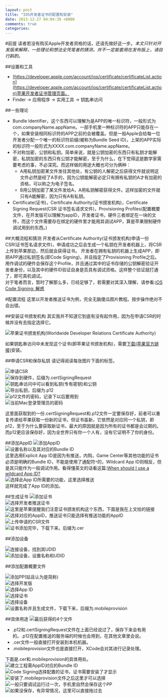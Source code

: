 ```yaml
---
layout: post
title: "IOS开发者证书的配置和安装"
date: 2013-12-27 04:04:39 +0800
comments: true
categories: 
---
```

#前提
读者若没有购买Apple开发者资格的话，还请先做好这一步。*本文只针对开发版来解释，一些理论和想法全凭笔者的猜测，并不一定能套用在发布版上，请自行斟酌。*

##设置和工具
* [https://developer.apple.com/account/ios/certificate/certificateList.action](https://developer.apple.com/account/ios/certificate/certificateList.action)苹果开发者证书管理页面。
* Finder -> 应用程序 -> 实用工具 -> 钥匙串访问
 
##一些理论
* Bundle Identifier，这个东西可以理解为是APP的唯一标识符，一般形式为com.companyName.appName。一部手机里一种标识符的APP只能存在一个，如果安装相同标识符的APP之前的会被覆盖。但是一般Apple会给每一位开发者分配一个唯一的标识符前缀(被称为Bundle Seed ID)，上架的APP实际的标识符一般形式为XXXX.com.companyName.appName。
* 不对称加密，公钥和私钥。简单来说，就是公钥加密的东西只有私钥才能解密，私钥加密的东西只有公钥才能解密，至于为什么，在下觉得这是数学家需要考虑的事，不必深究。而这样做的用途大概也可分为俩种：
	* A用私钥加密某文件发往其他处，有公钥的人解密之后获得文件就说明这文件必然是经了A手的，因为公钥能解密必定只有拥有私钥的A才有加密的资格，可以称之为电子签名。
	* B用公钥加密了某文件发给A，A用私钥解密获得文件。这样加密的文件就只有A能解密，因为只有A有私钥。
* Certificate(证书)，Certificate Authority(证书颁发机构)，Certificate Signing Request(CSR 证书签名请求文件)，Provisioning Profiles(配置概要文件，在开发版可以理解为appID，开发者证书，硬件三者绑定在一块的文件，而这个文件需要存在绑定的硬件里才能用其调试APP，算是苹果限制硬件调试用到的东西。)

##大概流程和猜测
开发者从Certificate Authority(证书颁发机构)申请一份CSR(证书签名请求文件)，申请成功之后会生成一个私钥在开发者机器上，将CSR上传到苹果那边，然后就会获得证书。
开发者在拥有私钥的机器上生成APP，即把APP通过私钥签名(即Code Signing)，并且指定了Provisioning Profile之后。用作调试的硬件会保存这个Profile，并且通过其中的证书存储的公钥解密验证开发者身份，以及其中的硬件ID验证自身是否具有调试资格。这样整个验证就打通了，即可真机调试。   
对于笔者而言，暂时了解那么多，已经足够了，若需要对其深入理解，请参看:[iOS Code Signing: 解惑](http://www.cnblogs.com/andyque/archive/2011/08/30/2159086.html)

#配置流程
这里以开发者推送证书为例，完全无脑傻瓜图片教程。按步操作绝对不会出错。

##安装证书颁发机构
其实我并不知道它到底有没有起作用，因为在申请CSR的时候并没有去指定选择它。

![苹果证书颁发机构(Worldwide Developer Relations Certificate Authority)](/img/20131227/QQ20131227-01.png)

如果钥匙串访问中未发现这个证书(即苹果证书颁发机构)，需要[下载(苹果官方链接)](https://developer.apple.com/certificationauthority/AppleWWDRCA.cer)安装。

##申请CSR和保存私钥
请记得阅读每张图片下面的标签。   

![申请CSR](/img/20131227/QQ20131227-02.png)   
![保存到硬件，后缀为.certSigningRequest](/img/20131227/QQ20131227-03.png)   
![钥匙串访问中可以看到私钥(专有密钥)和公钥](/img/20131227/QQ20131227-04.png)   
![导出私钥，后缀为.p12](/img/20131227/QQ20131227-05.png)   
![p12文件的密码，记录下以后要用到](/img/20131227/QQ20131227-06.png)   
![当前Mac登录管理员的密码](/img/20131227/QQ20131227-07.png)   

这里面获取到的一份.certSigningRequest和.p12文件一定要保存好，前者可以重复传递给苹果获取一份新的证书，但证书虽新，它依然是对应同一个私钥，即p12，至于为什么要获取新证书，最大的原因就是因为所有的证书都是会过期的。而p12更应该保存好，因为全世界只有你一个人有，没有它证明不了你的身份。

##添加AppID
![添加AppID](/img/20131227/QQ20131227-08.png)   
![设置名称以及其对应的Bundle ID](/img/20131227/QQ20131227-09.png)   
这里选用Explicit App ID是因为有推送，内购，Game Center等其他功能的证书必须是明确的Bundle ID，不能是使用了通配符`*`的，Wildcard App ID则相反，但是其只能作为一般调试作用。看得懂英文的话看这篇:[When should I use a wildcard App ID?](https://developer.apple.com/library/ios/qa/qa1713/_index.html)   
![选择此App ID所需要的功能，这里选择推送](/img/20131227/QQ20131227-10.png)   
这样就完成了App ID的添加。   

##生成证书
![添加证书](/img/20131227/QQ20131227-11.png)   
![选择开发者推送证书](/img/20131227/QQ20131227-12.png)   
![这里是苹果提醒我们注意证书颁发机构这个东西，下面是我在上文给的链接](/img/20131227/QQ20131227-13.png)   
![选择对应的AppID，推送证书只能选择有推送功能的AppID](/img/20131227/QQ20131227-14.png)   
![上传申请的CSR文件](/img/20131227/QQ20131227-15.png)   
![证书添加完毕，下载下来。后缀为.cer](/img/20131227/QQ20131227-16.png)  

##添加设备

![连接设备，找到其UDID](/img/20131227/QQ20131227-37.png)   
![添加设备，设置名称和UDID](/img/20131227/QQ20131227-38.png)   

##添加配置概要文件
 
![添加PP(姑且认为是简称)](/img/20131227/QQ20131227-17.png)   
![选择开发版](/img/20131227/QQ20131227-18.png)  
![选择App ID](/img/20131227/QQ20131227-19.png)  
![选择证书](/img/20131227/QQ20131227-20.png)  
![选择设备](/img/20131227/QQ20131227-21.png)  
![设置名称并且生成文件，下载下来，后缀为.mobileprovision](/img/20131227/QQ20131227-22.png)  

##具体用途
![最后获得的4个文件](/img/20131227/QQ20131227-23.png)  

* .p12和.certSigningRequest文件在上面已经说过了，保存下来会有用的。.p12在配置推送的服务端的时候也会用到，在其他文章里会说。
* .cer文件一般直接打开安装到本机机器。
* .mobileprovision文件也是直接打开，XCode会对其进行记录处理。   

下面是.cer和.mobileprovision的具体用处。   
![建立工程需AppID对应的Bundle ID](/img/20131227/QQ20131227-31.png)  
![Code Signing选择配置的证书，证书需要安装了才显示](/img/20131227/QQ20131227-32.png)  
![安装了.mobileprovision文件之后这里才可以选择](/img/20131227/QQ20131227-33.png)  
![一般只要调试运行过一次，手机里自然会保存这个PP](/img/20131227/QQ20131227-34.png)  
![如果没保存，有异常情况，这里可以直接拖过去](/img/20131227/QQ20131227-35.png)  


